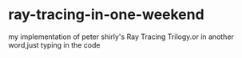 # ray-tracing-in-one-weekend
my implementation of peter shirly's Ray Tracing Trilogy.or in another word,just typing in the code
